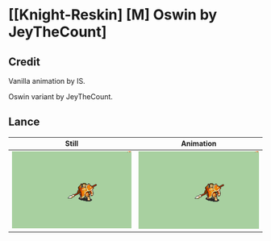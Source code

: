 # [\[Knight-Reskin\] \[M\] Oswin by JeyTheCount]

## Credit

Vanilla animation by IS.

Oswin variant by JeyTheCount.

## Lance

| Still | Animation |
| :---: | :-------: |
| ![Lance still](./Lance_000.png) | ![Lance animation](./Lance.gif) |
